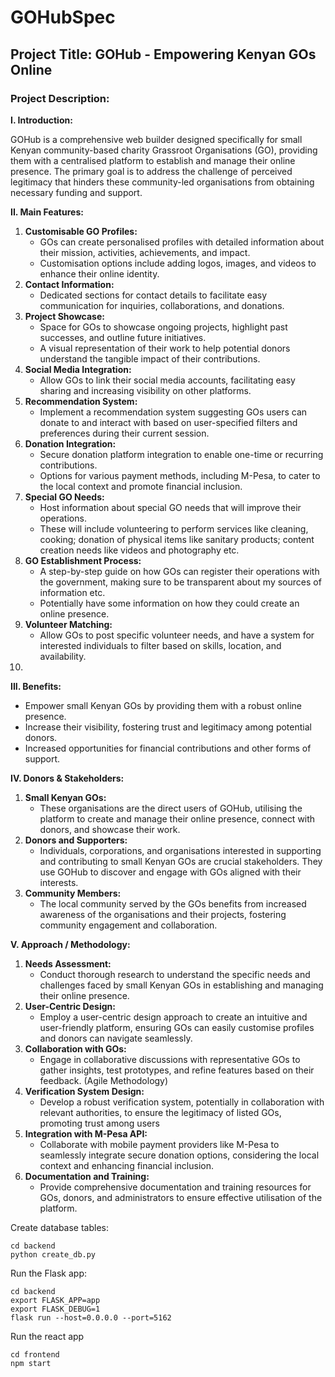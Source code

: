 # GOHubSpec

## **Project Title: GOHub - Empowering Kenyan GOs Online**

### **Project Description:**

**I. Introduction:**

GOHub is a comprehensive web builder designed specifically for small Kenyan community-based charity Grassroot Organisations (GO), providing them with a centralised platform to establish and manage their online presence. The primary goal is to address the challenge of perceived legitimacy that hinders these community-led organisations from obtaining necessary funding and support. 

**II. Main Features:**

1. **Customisable GO Profiles:**
    - GOs can create personalised profiles with detailed information about their mission, activities, achievements, and impact.
    - Customisation options include adding logos, images, and videos to enhance their online identity.
2. **Contact Information:**
    - Dedicated sections for contact details to facilitate easy communication for inquiries, collaborations, and donations.
3. **Project Showcase:**
    - Space for GOs to showcase ongoing projects, highlight past successes, and outline future initiatives.
    - A visual representation of their work to help potential donors understand the tangible impact of their contributions.
4. **Social Media Integration:**
    - Allow GOs to link their social media accounts, facilitating easy sharing and increasing visibility on other platforms.
5. **Recommendation System:**
    - Implement a recommendation system suggesting GOs users can donate to and interact with based on user-specified filters and preferences during their current session.
6. **Donation Integration:**
    - Secure donation platform integration to enable one-time or recurring contributions.
    - Options for various payment methods, including M-Pesa, to cater to the local context and promote financial inclusion.
7. **Special GO Needs:**
    - Host information about special GO needs that will improve their operations.
    - These will include volunteering to perform services like cleaning, cooking; donation of physical items like sanitary products; content creation needs like videos and photography etc.
8. **GO Establishment Process:**
    - A step-by-step guide on how GOs can register their operations with the government, making sure to be transparent about my sources of information etc.
    - Potentially have some information on how they could create an online presence.
9. **Volunteer Matching:** 
    - Allow GOs to post specific volunteer needs, and have a system for interested individuals to filter based on skills, location, and availability.
10. 

**III. Benefits:**

- Empower small Kenyan GOs by providing them with a robust online presence.
- Increase their visibility, fostering trust and legitimacy among potential donors.
- Increased opportunities for financial contributions and other forms of support.

**IV. Donors & Stakeholders:**

1. **Small Kenyan GOs:**
    - These organisations are the direct users of GOHub, utilising the platform to create and manage their online presence, connect with donors, and showcase their work.
2. **Donors and Supporters:**
    - Individuals, corporations, and organisations interested in supporting and contributing to small Kenyan GOs are crucial stakeholders. They use GOHub to discover and engage with GOs aligned with their interests.
3. **Community Members:**
    - The local community served by the GOs benefits from increased awareness of the organisations and their projects, fostering community engagement and collaboration.

**V. Approach / Methodology:**

1. **Needs Assessment:**
    - Conduct thorough research to understand the specific needs and challenges faced by small Kenyan GOs in establishing and managing their online presence.
2. **User-Centric Design:**
    - Employ a user-centric design approach to create an intuitive and user-friendly platform, ensuring GOs can easily customise profiles and donors can navigate seamlessly.
3. **Collaboration with GOs:**
    - Engage in collaborative discussions with representative GOs to gather insights, test prototypes, and refine features based on their feedback. (Agile Methodology)
4. **Verification System Design:**
    - Develop a robust verification system, potentially in collaboration with relevant authorities, to ensure the legitimacy of listed GOs, promoting trust among users
5. **Integration with M-Pesa API:**
    - Collaborate with mobile payment providers like M-Pesa to seamlessly integrate secure donation options, considering the local context and enhancing financial inclusion.
6. **Documentation and Training:**
    - Provide comprehensive documentation and training resources for GOs, donors, and administrators to ensure effective utilisation of the platform.

Create database tables:
```
cd backend
python create_db.py
```

Run the Flask app:
```
cd backend
export FLASK_APP=app
export FLASK_DEBUG=1
flask run --host=0.0.0.0 --port=5162 
```

Run the react app
```
cd frontend
npm start
```